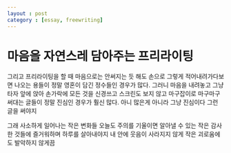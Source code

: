```yaml
---
layout : post
category : [essay, freewriting]
---
```

# 마음을 자연스레 담아주는 프리라이팅

그리고 프리라이팅을 할 때
마음으로는 안써지는 듯 해도
손으로 그렇게 적어내려가다보면
나오는 용들이 정말 영혼이 담긴 정수들인 경우가 많다.
그러니 마음을 내려놓고
그냥 타자 앞에 앉아
손가락에 모든 것을 신경쓰고
스크린도 보지 않고
마구잡이로 마구마구 써대는 글들이 정말 진심인 경우가 훨신 많다.
아니 많은게 아니라 그냥 진심이다
그런 글을 써야지

그래 사소하게 일어나는 작은 변화들
오늘도 주의를 기울이면 알아낼 수 있는 작은 감사한 것들에 
즐거워하며 하루를 살아내야지
내 안에 웃음이 사라지지 않게
작은 괴로움에도 발악하지 않게끔
